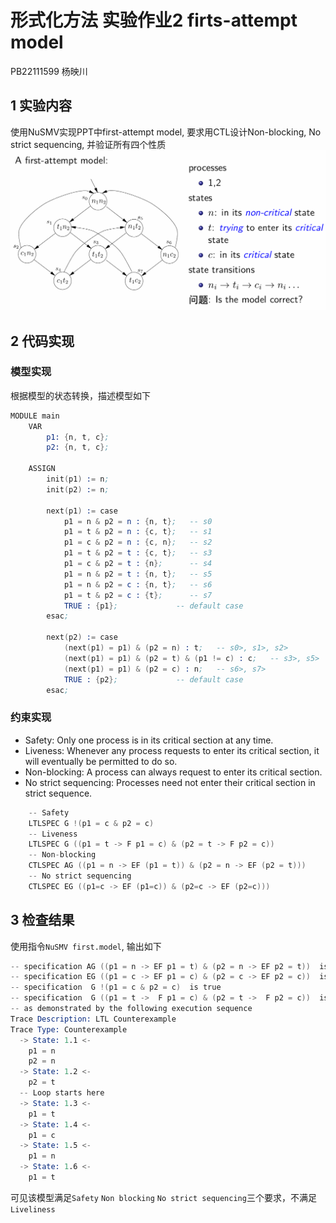 # 形式化方法 实验作业2 firts-attempt model

PB22111599 杨映川

## 1 实验内容

使用NuSMV实现PPT中first-attempt model, 要求用CTL设计Non-blocking, No strict sequencing, 并验证所有四个性质
![alt text](image.png)

## 2 代码实现
### 模型实现
根据模型的状态转换，描述模型如下
```s
MODULE main
    VAR
        p1: {n, t, c};
        p2: {n, t, c};

    ASSIGN
        init(p1) := n;
        init(p2) := n;

        next(p1) := case
            p1 = n & p2 = n : {n, t};   -- s0
            p1 = t & p2 = n : {c, t};   -- s1
            p1 = c & p2 = n : {c, n};   -- s2
            p1 = t & p2 = t : {c, t};   -- s3
            p1 = c & p2 = t : {n};      -- s4
            p1 = n & p2 = t : {n, t};   -- s5
            p1 = n & p2 = c : {n, t};   -- s6
            p1 = t & p2 = c : {t};      -- s7
            TRUE : {p1};             -- default case
        esac;

        next(p2) := case
            (next(p1) = p1) & (p2 = n) : t;   -- s0>, s1>, s2>
            (next(p1) = p1) & (p2 = t) & (p1 != c) : c;   -- s3>, s5>
            (next(p1) = p1) & (p2 = c) : n;   -- s6>, s7>
            TRUE : {p2};             -- default case
        esac;
```
### 约束实现
- Safety: Only one process is in its critical section at any time.
- Liveness: Whenever any process requests to enter its critical section, it will eventually be permitted to do so.
- Non-blocking: A process can always request to enter its critical section.
- No strict sequencing: Processes need not enter their critical section in strict sequence.
```s
    -- Safety
    LTLSPEC G !(p1 = c & p2 = c)
    -- Liveness
    LTLSPEC G ((p1 = t -> F p1 = c) & (p2 = t -> F p2 = c))
    -- Non-blocking
    CTLSPEC AG ((p1 = n -> EF (p1 = t)) & (p2 = n -> EF (p2 = t)))
    -- No strict sequencing
    CTLSPEC EG ((p1=c -> EF (p1=c)) & (p2=c -> EF (p2=c)))
```

## 3 检查结果
使用指令`NuSMV first.model`, 输出如下
```s
-- specification AG ((p1 = n -> EF p1 = t) & (p2 = n -> EF p2 = t))  is true  
-- specification EG ((p1 = c -> EF p1 = c) & (p2 = c -> EF p2 = c))  is true  
-- specification  G !(p1 = c & p2 = c)  is true
-- specification  G ((p1 = t ->  F p1 = c) & (p2 = t ->  F p2 = c))  is false 
-- as demonstrated by the following execution sequence
Trace Description: LTL Counterexample
Trace Type: Counterexample
  -> State: 1.1 <-
    p1 = n
    p2 = n
  -> State: 1.2 <-
    p2 = t
  -- Loop starts here
  -> State: 1.3 <-
    p1 = t
  -> State: 1.4 <-
    p1 = c
  -> State: 1.5 <-
    p1 = n
  -> State: 1.6 <-
    p1 = t
```

可见该模型满足`Safety` `Non blocking` `No strict sequencing`三个要求，不满足`Liveliness`